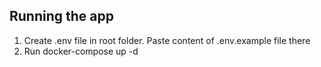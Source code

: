## Running the app

1. Create .env file in root folder. Paste content of .env.example file there
2. Run docker-compose up -d
